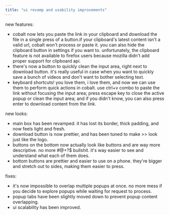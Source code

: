 ```yaml
---
title: "ui revamp and usability improvements"
---
```

new features:
- cobalt now lets you paste the link in your clipboard and download the file in a single press of a button.if your clipboard's latest content isn't a valid url, cobalt won't process or paste it. you can also hide the clipboard button in settings if you want to.
unfortunately, the clipboard feature is not available to firefox users because mozilla didn't add proper support for clipboard api.
- there's now a button to quickly clean the input area, right next to download button. it's really useful in case when you want to quickly save a bunch of videos and don't want to bother selecting text.
- keyboard shortcuts! you love them, i love them, and now we can use them to perform quick actions in cobalt. use ctrl+v combo to paste the link without focusing the input area; press escape key to close the active popup or clean the input area; and if you didn't know, you can also press enter to download content from the link.

new looks:
- main box has been revamped. it has lost its border, thick padding, and now feels light and fresh.
- download button is now prettier, and has been tuned to make >> look just like the logo.
- buttons on the bottom now actually look like buttons and are way more descriptive. no more #@+?$ bullshit. it's way easier to see and understand what each of them does.
- bottom buttons are prettier and easier to use on a phone. they're bigger and stretch out to sides, making them easier to press.

fixes:
- it's now impossible to overlap multiple popups at once. no more mess if you decide to explore popups while waiting for request to process.
- popup tabs have been slightly moved down to prevent popup content overlapping.
- ui scalability has been improved.
